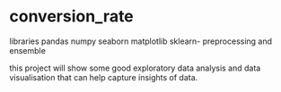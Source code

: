 # conversion_rate

libraries
pandas 
numpy 
seaborn
matplotlib
sklearn- preprocessing and ensemble 

this project will show some good exploratory data analysis and data visualisation that can help capture insights of data.
